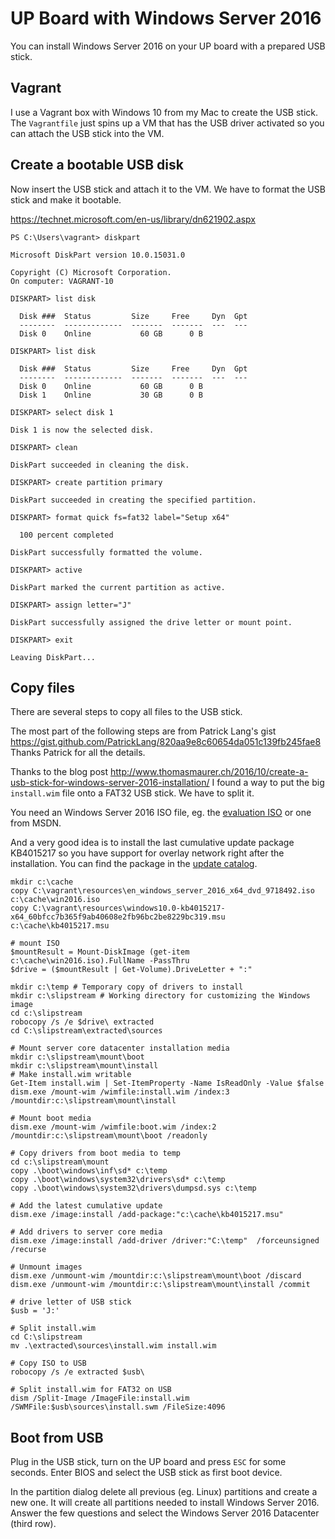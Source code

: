 # UP Board with Windows Server 2016

You can install Windows Server 2016 on your UP board with a prepared USB stick.

## Vagrant

I use a Vagrant box with Windows 10 from my Mac to create the USB stick. The `Vagrantfile` just spins up a VM that has the USB driver activated so you can attach the USB stick into the VM.

## Create a bootable USB disk

Now insert the USB stick and attach it to the VM. We have to format the USB stick and make it bootable.

https://technet.microsoft.com/en-us/library/dn621902.aspx

```
PS C:\Users\vagrant> diskpart

Microsoft DiskPart version 10.0.15031.0

Copyright (C) Microsoft Corporation.
On computer: VAGRANT-10

DISKPART> list disk

  Disk ###  Status         Size     Free     Dyn  Gpt
  --------  -------------  -------  -------  ---  ---
  Disk 0    Online           60 GB      0 B

DISKPART> list disk

  Disk ###  Status         Size     Free     Dyn  Gpt
  --------  -------------  -------  -------  ---  ---
  Disk 0    Online           60 GB      0 B
  Disk 1    Online           30 GB      0 B

DISKPART> select disk 1

Disk 1 is now the selected disk.

DISKPART> clean

DiskPart succeeded in cleaning the disk.

DISKPART> create partition primary

DiskPart succeeded in creating the specified partition.

DISKPART> format quick fs=fat32 label="Setup x64"

  100 percent completed

DiskPart successfully formatted the volume.

DISKPART> active

DiskPart marked the current partition as active.

DISKPART> assign letter="J"

DiskPart successfully assigned the drive letter or mount point.

DISKPART> exit

Leaving DiskPart...
```

## Copy files

There are several steps to copy all files to the USB stick.

The most part of the following steps are from Patrick Lang's gist https://gist.github.com/PatrickLang/820aa9e8c60654da051c139fb245fae8
Thanks Patrick for all the details.

Thanks to the blog post http://www.thomasmaurer.ch/2016/10/create-a-usb-stick-for-windows-server-2016-installation/ I found a way to put the big `install.wim` file onto a FAT32 USB stick. We have to split it.

You need an Windows Server 2016 ISO file, eg. the [evaluation ISO](https://www.microsoft.com/en-us/evalcenter/evaluate-windows-server-2016/) or one from MSDN.

And a very good idea is to install the last cumulative update package KB4015217 so you have support for overlay network right after the installation. You can find the package in the [update catalog](http://www.catalog.update.microsoft.com/Search.aspx?q=KB4015217).

```
mkdir c:\cache
copy C:\vagrant\resources\en_windows_server_2016_x64_dvd_9718492.iso c:\cache\win2016.iso
copy C:\vagrant\resources\windows10.0-kb4015217-x64_60bfcc7b365f9ab40608e2fb96bc2be8229bc319.msu c:\cache\kb4015217.msu

# mount ISO
$mountResult = Mount-DiskImage (get-item c:\cache\win2016.iso).FullName -PassThru
$drive = ($mountResult | Get-Volume).DriveLetter + ":"

mkdir c:\temp # Temporary copy of drivers to install
mkdir c:\slipstream # Working directory for customizing the Windows image
cd c:\slipstream
robocopy /s /e $drive\ extracted
cd C:\slipstream\extracted\sources

# Mount server core datacenter installation media
mkdir c:\slipstream\mount\boot
mkdir c:\slipstream\mount\install
# Make install.wim writable
Get-Item install.wim | Set-ItemProperty -Name IsReadOnly -Value $false
dism.exe /mount-wim /wimfile:install.wim /index:3 /mountdir:c:\slipstream\mount\install

# Mount boot media
dism.exe /mount-wim /wimfile:boot.wim /index:2 /mountdir:c:\slipstream\mount\boot /readonly

# Copy drivers from boot media to temp
cd c:\slipstream\mount
copy .\boot\windows\inf\sd* c:\temp
copy .\boot\windows\system32\drivers\sd* c:\temp
copy .\boot\windows\system32\drivers\dumpsd.sys c:\temp

# Add the latest cumulative update
dism.exe /image:install /add-package:"c:\cache\kb4015217.msu"

# Add drivers to server core media
dism.exe /image:install /add-driver /driver:"C:\temp"  /forceunsigned /recurse

# Unmount images
dism.exe /unmount-wim /mountdir:c:\slipstream\mount\boot /discard
dism.exe /unmount-wim /mountdir:c:\slipstream\mount\install /commit

# drive letter of USB stick
$usb = 'J:'

# Split install.wim
cd C:\slipstream
mv .\extracted\sources\install.wim install.wim

# Copy ISO to USB
robocopy /s /e extracted $usb\

# Split install.wim for FAT32 on USB
dism /Split-Image /ImageFile:install.wim /SWMFile:$usb\sources\install.swm /FileSize:4096
```

## Boot from USB

Plug in the USB stick, turn on the UP board and press `ESC` for some seconds. Enter BIOS and select the USB stick as first boot device.

In the partition dialog delete all previous (eg. Linux) partitions and create a new one. It will create all partitions needed to install Windows Server 2016.
Answer the few questions and select the Windows Server 2016 Datacenter (third row).
